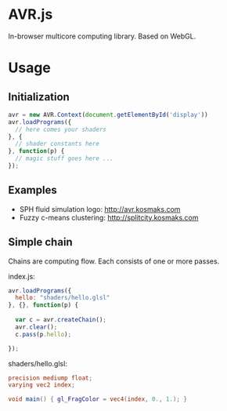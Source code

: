 AVR.js
======

In-browser multicore computing library. Based on WebGL.

Usage
=====

Initialization
--------------

```javascript
avr = new AVR.Context(document.getElementById('display'))
avr.loadPrograms({
  // here comes your shaders
}, {
  // shader constants here
}, function(p) {
  // magic stuff goes here ...
});
```

Examples
--------

* SPH fluid simulation logo: http://avr.kosmaks.com
* Fuzzy c-means clustering: http://splitcity.kosmaks.com

Simple chain
------------

Chains are computing flow. Each consists of one or more passes.

index.js:
```javascript
avr.loadPrograms({
  hello: "shaders/hello.glsl"
}, {}, function(p) {
  
  var c = avr.createChain();
  avr.clear();
  c.pass(p.hello);

});
```

shaders/hello.glsl:
```glsl
precision mediump float;
varying vec2 index;

void main() { gl_FragColor = vec4(index, 0., 1.); }
```
